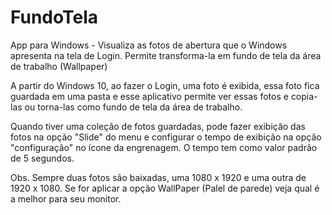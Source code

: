 # FundoTela
App para Windows - Visualiza as fotos de abertura que o Windows apresenta na tela de Login. Permite transforma-la em fundo de tela da área de trabalho (Wallpaper)

A partir do Windows 10, ao fazer o Login, uma foto é exibida, essa foto fica guardada em uma pasta e esse aplicativo permite ver essas fotos e copia-las ou torna-las como fundo de tela da área de trabalho. 

Quando tiver uma coleção de fotos guardadas, pode fazer exibição das fotos na opção "Slide" do menu e configurar o tempo de exibição na opção "configuração" no ícone da engrenagem. O tempo tem como valor padrão de 5 segundos.

Obs. Sempre duas fotos são baixadas, uma 1080 x 1920 e uma outra de 1920 x 1080. Se for aplicar a opção WallPaper (Palel de parede) veja qual é a melhor para seu monitor.


